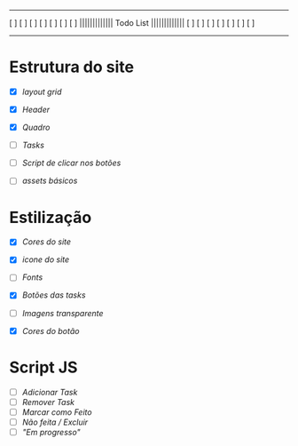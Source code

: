 ____________________________________
[  ]  [  ]  [  ] [  ] [  ] [  ] [  ]
||||||||||||| Todo List |||||||||||||
[  ]  [  ]  [  ] [  ] [  ] [  ] [  ]
____________________________________


# Estrutura do site
- [X] *layout grid*
- [X] *Header*
- [X] *Quadro*
- [ ] *Tasks*
- [ ] *Script de clicar nos botões*
- [ ] *assets básicos*


# Estilização
- [X] *Cores do site*
- [X] *icone do site*
- [ ] *Fonts*
- [X] *Botões das tasks*
- [ ] *Imagens transparente*
- [X] *Cores do botão*


# Script JS
- [ ] *Adicionar Task*
- [ ] *Remover Task*
- [ ] *Marcar como Feito*
- [ ] *Não feita / Excluir*
- [ ] *"Em progresso"*
